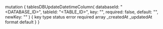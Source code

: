 mutation {
    tablesDBUpdateDatetimeColumn(
        databaseId: "<DATABASE_ID>",
        tableId: "<TABLE_ID>",
        key: "",
        required: false,
        default: "",
        newKey: ""
    ) {
        key
        type
        status
        error
        required
        array
        _createdAt
        _updatedAt
        format
        default
    }
}
